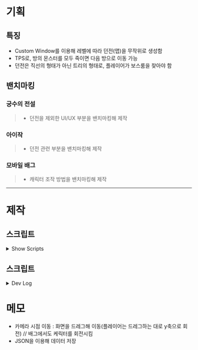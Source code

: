 # 기획
## 특징
- Custom Window를 이용해 레벨에 따라 던전(맵)을 무작위로 생성함
- TPS로, 방의 몬스터를 모두 죽이면 다음 방으로 이동 가능
- 던전은 직선의 형태가 아닌 트리의 형태로, 플레이어가 보스룸을 찾아야 함
## 밴치마킹
### 궁수의 전설
> - 던전을 제외한 UI/UX 부분을 밴치마킹해 제작
### 아이작
> - 던전 관련 부분을 밴치마킹해 제작
### 모바일 배그
> - 캐릭터 조작 방법을 밴치마킹해 제작
---
# 제작
## 스크립트
<details>
<summary>Show Scripts</summary>

> - Camera
>   > - CameraRatio : 디바이스의 해상도를 고정 해상도로 만들기 위한 스크립트
>   > - SpringArm : 카메라의 Rotation/Zoom을 구현하는 스크립트
>   > - 
> - Manager
>   > - Settings : 게임의 설정참에서 값을 조절할 수 있는 변수들을 관리하는 스크립트
>   > - DataManager : 게임의 데이터를 관리하는 스크립트로, JSON을 이용해 데이터를 관리
>   > - GameManager : 전반적인 게임을 관리하는 스크립트로, FSM을 이용해 게임을 관리하며 유일하게 Update문을 가지고 있음
> - Misc
>   > - DataClass : 구조체와 클래스를 한 번에 관리하기 위한 스크립트
>   > - Enums : enum을 한 번에 관리하기 위한 스크립트
>   > - EventHandler : 옵저버 패턴과 같이 특정 이벤트가 발생될 때 실행할 함수(메소드)를 관리하는 스크립트
>   > - Singleton : 싱글톤 패턴을 사용하기 위한 스크립트
> - Player
>   > - Player : 플레이어와 관련된 내용을 전반적으로 관리하는 스크립트
> - UI
>   > - CanvasRatio : CameraRatio에서 조절되는 해상도 만큼 Canvas의 크기를 조절하는 스크립트
> - 3
> - 
</details>


## 스크립트
<details>
<summary>Dev Log</summary>

> - [1일차](https://github.com/xcb00/Portfolios/blob/main/Folder/DevLog/ExitDungeon_01.md)
</details>






# 메모
- 카메라 시점 이동 : 화면을 드레그해 이동(플레이어는 드레그하는 대로 y축으로 회전) // 배그에서도 케릭터를 회전시킴
- JSON을 이용해 데이터 저장 


